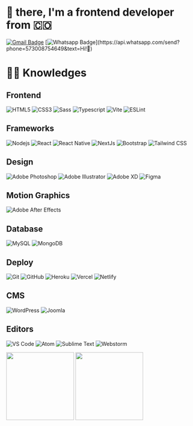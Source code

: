 # 🖖 there, I'm a frontend developer from 🇨🇴

[![Gmail Badge](https://img.shields.io/badge/-Gmail-c14438?style=flat-square&logo=Gmail&logoColor=white&link=mailto:dacelis0@misena.edu.co)](mailto:dacelis0@misena.edu.co)
[![Whatsapp Badge](https://img.shields.io/badge/-Whatsapp-4CA143?style=flat-square&labelColor=4CA143&logo=whatsapp&logoColor=white&link=https://api.whatsapp.com/send?phone=573008754649&text=Olá!)](https://api.whatsapp.com/send?phone=573008754649&text=Hi!🖖)

# :man_technologist: Knowledges

## Frontend
![HTML5](https://img.shields.io/badge/-HTML5-%23E44D27?style=flat-square&logo=html5&logoColor=ffffff)
![CSS3](https://img.shields.io/badge/-CSS3-%231572B6?style=flat-square&logo=css3)
![Sass](https://img.shields.io/badge/-Sass-%23CC6699?style=flat-square&logo=sass&logoColor=ffffff)
![Typescript](https://img.shields.io/badge/-Typescript-2f73c0?style=flat-square&logo=typescript&logoColor=ffffff)
![Vite](https://img.shields.io/badge/-Vite-black?style=flat-squ&logo=vite)
![ESLint](https://img.shields.io/badge/-ESLint-4b32c3?style=flat-squ&logo=eslint)

## Frameworks
![Nodejs](https://img.shields.io/badge/-Nodejs-black?style=flat-square&logo=nodedotjs)
![React](https://img.shields.io/badge/-React-%23282C34?style=flat-square&logo=react)
![React Native](https://img.shields.io/badge/-React%20Native-black?style=flat-squ&logo=react)
![NextJs](https://img.shields.io/badge/-NextJs-black?style=flat-squ&logo=nextdotjs)
![Bootstrap](https://img.shields.io/badge/-Bootstrap-563D7C?style=flat-square&logo=bootstrap)
![Tailwind CSS](https://img.shields.io/badge/-TailwindCSS-black?style=flat-squ&logo=tailwindcss)

## Design
![Adobe Photoshop](http://img.shields.io/badge/-Abode%20Photoshop-26C9FF?style=flat-square&logo=adobephotoshop&logoColor=ffffff)
![Adobe Illustrator](http://img.shields.io/badge/-Abode%20Illustrator-FC8F30?style=flat-square&logo=adobeillustrator&logoColor=ffffff)
![Adobe XD](http://img.shields.io/badge/-Abode%20XD-fe61f6?style=flat-square&logo=adobexd&logoColor=ffffff)
![Figma](http://img.shields.io/badge/-Figma-30333c?style=flat-square&logo=figma&logoColor=ffffff)

## Motion Graphics
![Adobe After Effects](http://img.shields.io/badge/-Adobe%20After%20Effects-3C4858?style=flat-square&logo=adobeaftereffects)

## Database
![MySQL](https://img.shields.io/badge/-MySQL-black?style=flat-square&logo=mysql)
![MongoDB](https://img.shields.io/badge/-MongoDB-black?style=flat-square&logo=mongodb)

## Deploy
![Git](https://img.shields.io/badge/-Git-black?style=flat-square&logo=git)
![GitHub](https://img.shields.io/badge/-GitHub-181717?style=flat-square&logo=github)
![Heroku](https://img.shields.io/badge/-Heroku-430098?style=flat-square&logo=heroku)
![Vercel](https://img.shields.io/badge/-Vercel-black?style=flat-square&logo=vercel)
![Netlify](https://img.shields.io/badge/-Netlify-black?style=flat-squ&logo=netlify)

## CMS
![WordPress](https://img.shields.io/badge/-WordPress-21759B?style=flat-square&logo=wordpress)
![Joomla](http://img.shields.io/badge/-Joomla-FC8F30?style=flat-square&logo=joomla&logoColor=white)

## Editors
![VS Code](http://img.shields.io/badge/-VS%20Code-007ACC?style=flat-square&logo=visualstudiocode)
![Atom](http://img.shields.io/badge/-Atom%20Editor-1aaf5d?style=flat-square&logo=atom)
![Sublime Text](http://img.shields.io/badge/-Sublime%20Text-3C4858?style=flat-square&logo=sublimetext)
![Webstorm](http://img.shields.io/badge/-Webstorm-3C4858?style=flat-square&logo=webstorm)

<div>
  <img height="180em" src="https://github-readme-stats.vercel.app/api?username=donCelis&show_icons=true&layout=compact&border_radius=8&hide_border=true&theme=react&bg_color=2D333B" />
  <img height="180em" src="https://github-readme-stats.vercel.app/api/top-langs/?username=donCelis&layout=compact&langs_count=7&border_radius=8&hide_border=true&theme=react&bg_color=2D333B" />
</div>
